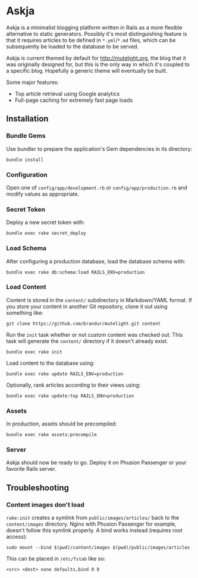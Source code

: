 Askja
=====

Askja is a minimalist blogging platform written in Rails as a more flexible
alternative to static generators. Possibly it's most distinguishing feature is
that it requires articles to be defined in `*.yml`/`*.md` files, which can be
subsequently be loaded to the database to be served.

Askja is current themed by default for http://mutelight.org, the blog that it
was originally designed for, but this is the only way in which it's coupled to
a specific blog. Hopefully a generic theme will eventually be built.

Some major features:

* Top article retrieval using Google analytics
* Full-page caching for extremely fast page loads

Installation
------------

### Bundle Gems

Use bundler to prepare the application's Gem dependencies in its directory:

    bundle install

### Configuration

Open one of `config/app/development.rb` or `config/app/production.rb` and modify values as appropriate.

### Secret Token

Deploy a new secret token with:

    bundle exec rake secret_deploy

### Load Schema

After configuring a production database, load the database schema with:

    bundle exec rake db:schema:load RAILS_ENV=production

### Load Content

Content is stored in the `content/` subdirectory in Markdown/YAML format. If
you store your content in another Git repository, clone it out using something
like:

    git clone https://github.com/brandur/mutelight.git content

Run the `init` task whether or not custom content was checked out. This task
will generate the `content/` directory if it doesn't already exist.

    bundle exec rake init

Load content to the database using:

    bundle exec rake update RAILS_ENV=production

Optionally, rank articles according to their views using:

    bundle exec rake update:top RAILS_ENV=production

### Assets

In production, assets should be precompiled:

    bundle exec rake assets:precompile

### Server

Askja should now be ready to go. Deploy it on Phusion Passenger or your 
favorite Rails server.

Troubleshooting
---------------

### Content images don't load

`rake:init` creates a symlink from `public/images/articles/` back to the
`content/images` directory. Nginx with Phusion Passenger for example, doesn't
follow this symlink properly. A bind works instead (requires root access):

    sudo mount --bind $(pwd)/content/images $(pwd)/public/images/articles

This can be placed in `/etc/fstab` like so:

    <src> <dest> none defaults,bind 0 0
